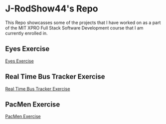 # J-RodShow44's Repo

This Repo showcasses some of the projects that I have worked on as a part of the MIT XPRO Full Stack Software Development course that I am currently enrolled in.

## Eyes Exercise
<a href="http://J-Rodshow44.github.io/Eyes"> Eyes Exercise </a>

## Real Time Bus Tracker Exercise
<a href="http://J-Rodshow44.github.io/Real-Time-Bus-Tracker"> Real Time Bus Tracker Exercise </a>

## PacMen Exercise
<a href="http://J-Rodshow44.github.io/Pacmen"> PacMen Exercise </a>


